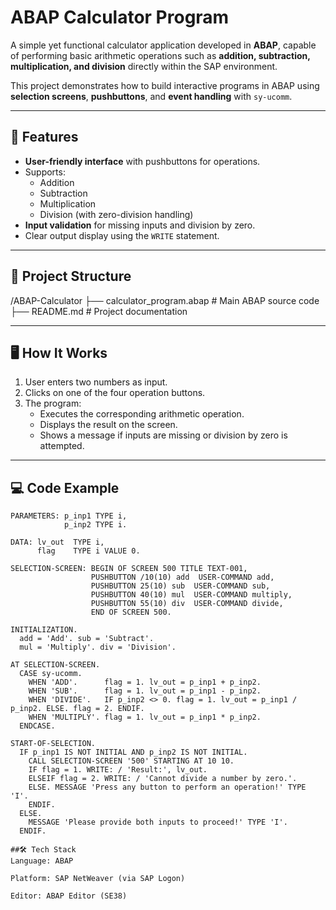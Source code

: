 # ABAP Calculator Program

A simple yet functional calculator application developed in **ABAP**, capable of performing basic arithmetic operations such as **addition, subtraction, multiplication, and division** directly within the SAP environment.  

This project demonstrates how to build interactive programs in ABAP using **selection screens**, **pushbuttons**, and **event handling** with `sy-ucomm`.

---

## 🚀 Features
- **User-friendly interface** with pushbuttons for operations.
- Supports:
  - Addition
  - Subtraction
  - Multiplication
  - Division (with zero-division handling)
- **Input validation** for missing inputs and division by zero.
- Clear output display using the `WRITE` statement.

---

## 📂 Project Structure
/ABAP-Calculator
├── calculator_program.abap # Main ABAP source code
├── README.md # Project documentation


---

## 🖥️ How It Works
1. User enters two numbers as input.
2. Clicks on one of the four operation buttons.
3. The program:
   - Executes the corresponding arithmetic operation.
   - Displays the result on the screen.
   - Shows a message if inputs are missing or division by zero is attempted.

---

## 💻 Code Example
```abap
PARAMETERS: p_inp1 TYPE i,
            p_inp2 TYPE i.

DATA: lv_out  TYPE i,
      flag    TYPE i VALUE 0.

SELECTION-SCREEN: BEGIN OF SCREEN 500 TITLE TEXT-001,
                  PUSHBUTTON /10(10) add  USER-COMMAND add,
                  PUSHBUTTON 25(10) sub  USER-COMMAND sub,
                  PUSHBUTTON 40(10) mul  USER-COMMAND multiply,
                  PUSHBUTTON 55(10) div  USER-COMMAND divide,
                  END OF SCREEN 500.

INITIALIZATION.
  add = 'Add'. sub = 'Subtract'.
  mul = 'Multiply'. div = 'Division'.

AT SELECTION-SCREEN.
  CASE sy-ucomm.
    WHEN 'ADD'.      flag = 1. lv_out = p_inp1 + p_inp2.
    WHEN 'SUB'.      flag = 1. lv_out = p_inp1 - p_inp2.
    WHEN 'DIVIDE'.   IF p_inp2 <> 0. flag = 1. lv_out = p_inp1 / p_inp2. ELSE. flag = 2. ENDIF.
    WHEN 'MULTIPLY'. flag = 1. lv_out = p_inp1 * p_inp2.
  ENDCASE.

START-OF-SELECTION.
  IF p_inp1 IS NOT INITIAL AND p_inp2 IS NOT INITIAL.
    CALL SELECTION-SCREEN '500' STARTING AT 10 10.
    IF flag = 1. WRITE: / 'Result:', lv_out.
    ELSEIF flag = 2. WRITE: / 'Cannot divide a number by zero.'.
    ELSE. MESSAGE 'Press any button to perform an operation!' TYPE 'I'.
    ENDIF.
  ELSE.
    MESSAGE 'Please provide both inputs to proceed!' TYPE 'I'.
  ENDIF.

##🛠️ Tech Stack
Language: ABAP

Platform: SAP NetWeaver (via SAP Logon)

Editor: ABAP Editor (SE38)
